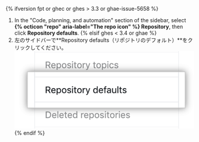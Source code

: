 {% ifversion fpt or ghec or ghes > 3.3 or ghae-issue-5658 %}
1. In the "Code, planning, and automation" section of the sidebar, select **{% octicon "repo" aria-label="The repo icon" %} Repository**, then click **Repository defaults**.
{% elsif ghes < 3.4 or ghae %}
1. 左のサイドバーで**Repository defaults（リポジトリのデフォルト）**をクリックしてください。 ![リポジトリのデフォルトタブ](/assets/images/help/organizations/repo-defaults-tab.png)
{% endif %}
